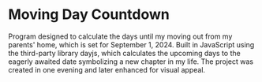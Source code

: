 # Moving Day Countdown

Program designed to calculate the days until my moving out from my parents' home, which is set for September 1, 2024. Built in JavaScript using the third-party library dayjs, which calculates the upcoming days to the eagerly awaited date symbolizing a new chapter in my life. The project was created in one evening and later enhanced for visual appeal.
